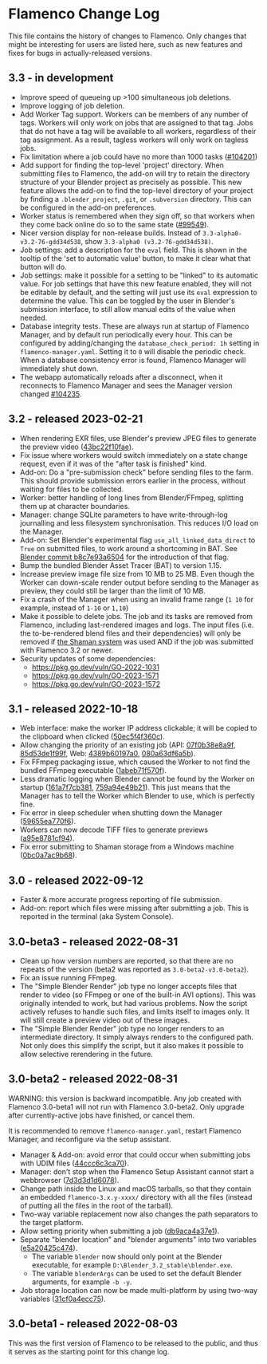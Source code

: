 # Flamenco Change Log

This file contains the history of changes to Flamenco. Only changes that might
be interesting for users are listed here, such as new features and fixes for
bugs in actually-released versions.

## 3.3 - in development

- Improve speed of queueing up >100 simultaneous job deletions.
- Improve logging of job deletion.
- Add Worker Tag support. Workers can be members of any number of tags. Workers will only work on jobs that are assigned to that tag. Jobs that do not have a tag will be available to all workers, regardless of their tag assignment. As a result, tagless workers will only work on tagless jobs.
- Fix limitation where a job could have no more than 1000 tasks ([#104201](https://projects.blender.org/studio/flamenco/issues/104201))
- Add support for finding the top-level 'project' directory. When submitting files to Flamenco, the add-on will try to retain the directory structure of your Blender project as precisely as possible. This new feature allows the add-on to find the top-level directory of your project by finding a `.blender_project`, `.git`, or `.subversion` directory. This can be configured in the add-on preferences.
- Worker status is remembered when they sign off, so that workers when they come back online do so to the same state ([#99549](https://projects.blender.org/studio/flamenco/issues/99549)).
- Nicer version display for non-release builds. Instead of `3.3-alpha0-v3.2-76-gdd34d538`, show `3.3-alpha0 (v3.2-76-gdd34d538)`.
- Job settings: add a description for the `eval` field. This is shown in the tooltip of the 'set to automatic value' button, to make it clear what that button will do.
- Job settings: make it possible for a setting to be "linked" to its automatic value. For job settings that have this new feature enabled, they will not be editable by default, and the setting will just use its `eval` expression to determine the value. This can be toggled by the user in Blender's submission interface, to still allow manual edits of the value when needed.
- Database integrity tests. These are always run at startup of Flamenco Manager, and by default run periodically every hour. This can be configured by adding/changing the `database_check_period: 1h` setting in `flamenco-manager.yaml`. Setting it to `0` will disable the periodic check. When a database consistency error is found, Flamenco Manager will immediately shut down.
- The webapp automatically reloads after a disconnect, when it reconnects to Flamenco Manager and sees the Manager version changed [#104235](https://projects.blender.org/studio/flamenco/pulls/104235).


## 3.2 - released 2023-02-21

- When rendering EXR files, use Blender's preview JPEG files to generate the preview video ([43bc22f10fae](https://developer.blender.org/rF43bc22f10fae0fcaed6a4a3b3ace1be617193e21)).
- Fix issue where workers would switch immediately on a state change request, even if it was of the "after task is finished" kind.
- Add-on: Do a "pre-submission check" before sending files to the farm. This should provide submission errors earlier in the process, without waiting for files to be collected.
- Worker: better handling of long lines from Blender/FFmpeg, splitting them up at character boundaries.
- Manager: change SQLite parameters to have write-through-log journalling and less filesystem synchronisation. This reduces I/O load on the Manager.
- Add-on: Set Blender's experimental flag `use_all_linked_data_direct` to `True` on submitted files, to work around a shortcoming in BAT. See [Blender commit b8c7e93a6504](https://developer.blender.org/rBb8c7e93a6504833ee1e617523dfe2921c4fd0816) for the introduction of that flag.
- Bump the bundled Blender Asset Tracer (BAT) to version 1.15.
- Increase preview image file size from 10 MB to 25 MB. Even though the Worker can down-scale render output before sending to the Manager as preview, they could still be larger than the limit of 10 MB.
- Fix a crash of the Manager when using an invalid frame range (`1 10` for example, instead of `1-10` or `1,10`)
- Make it possible to delete jobs. The job and its tasks are removed from Flamenco, including last-rendered images and logs. The input files (i.e. the to-be-rendered blend files and their dependencies) will only be removed if [the Shaman system](https://flamenco.blender.org/usage/shared-storage/shaman/) was used AND if the job was submitted with Flamenco 3.2 or newer.
- Security updates of some dependencies:
    - https://pkg.go.dev/vuln/GO-2022-1031
    - https://pkg.go.dev/vuln/GO-2023-1571
    - https://pkg.go.dev/vuln/GO-2023-1572


## 3.1 - released 2022-10-18

- Web interface: make the worker IP address clickable; it will be copied to the clipboard when clicked ([50ec5f4f360c](https://developer.blender.org/rF50ec5f4f360ce7cb467f95de31a34200f4942047)).
- Allow changing the priority of an existing job (API: [07f0b38e8a9f](https://developer.blender.org/rF07f0b38e8a9f0e7ea303adc2608ae5265ec7e075), [85d53de1f99f](https://developer.blender.org/rF85d53de1f99f0ccb904dc7c140a75bf4b96b326b), Web: [4389b60197a0](https://developer.blender.org/rF4389b60197a07c9b64b63f1d111679a3104ab60a), [080a63df6a5b](https://developer.blender.org/rF080a63df6a5b1a95e05eeea3c66d3a41fa431e82)).
- Fix FFmpeg packaging issue, which caused the Worker to not find the bundled FFmpeg executable ([1abeb71f570f](https://developer.blender.org/rF1abeb71f570ff978c2ff81bf6fd9851b86cc7be7)).
- Less dramatic logging when Blender cannot be found by the Worker on startup ([161a7f7cb381](https://developer.blender.org/rF161a7f7cb38190bd34757e74ffc22ac0e068fa5f), [759a94e49b21](https://developer.blender.org/rF759a94e49b21b32405237be978146a826dd53a73)).
  This just means that the Manager has to tell the Worker which Blender to use, which is perfectly fine.
- Fix error in sleep scheduler when shutting down the Manager ([59655ea770f6](https://developer.blender.org/rF59655ea770f667a579e7a85cf3afc7d8b33d239e)).
- Workers can now decode TIFF files to generate previews ([a95e8781cf94](https://developer.blender.org/rFa95e8781cf94663b3d6a41745c102586e066bb85)).
- Fix error submitting to Shaman storage from a Windows machine ([0bc0a7ac9b68](https://developer.blender.org/rF0bc0a7ac9b688d1174862e568f327053d05427b4)).


## 3.0 - released 2022-09-12

- Faster & more accurate progress reporting of file submission.
- Add-on: report which files were missing after submitting a job. This is reported in the terminal (aka System Console).


## 3.0-beta3 - released 2022-08-31

- Clean up how version numbers are reported, so that there are no repeats of the
  version (beta2 was reported as `3.0-beta2-v3.0-beta2`).
- Fix an issue running FFmpeg.
- The "Simple Blender Render" job type no longer accepts files that render to
  video (so FFmpeg or one of the built-in AVI options). This was originally
  intended to work, but had various problems. Now the script actively refuses to
  handle such files, and limits itself to images only. It will still create a
  preview video out of these images.
- The "Simple Blender Render" job type no longer renders to an intermediate
  directory. It simply always renders to the configured path. Not only does this
  simplify the script, but it also makes it possible to allow selective
  rerendering in the future.


## 3.0-beta2 - released 2022-08-31

WARNING: this version is backward incompatible. Any job created with Flamenco
3.0-beta1 will not run with Flamenco 3.0-beta2. Only upgrade after
currently-active jobs have finished, or cancel them.

It is recommended to remove `flamenco-manager.yaml`, restart Flamenco Manager,
and reconfigure via the setup assistant.

- Manager & Add-on: avoid error that could occur when submitting jobs with UDIM files
  ([44ccc6c3ca70](https://developer.blender.org/rF44ccc6c3ca706fdd268bf310f3e8965d58482449)).
- Manager: don't stop when the Flamenco Setup Assistant cannot start a webbrowser
  ([7d3d3d1d6078](https://developer.blender.org/rF7d3d3d1d6078828122b4b2d1376b1aaf2ba03b8b)).
- Change path inside the Linux and macOS tarballs, so that they contain an
  embedded `flamenco-3.x.y-xxxx/` directory with all the files (instead of
  putting all the files in the root of the tarball).
- Two-way variable replacement now also changes the path separators to the target platform.
- Allow setting priority when submitting a job
  ([db9aca4a37e1](https://developer.blender.org/rFdb9aca4a37e1be37f802cb609fddab4308e5e40f)).
- Separate "blender location" and "blender arguments" into two variables
  ([e5a20425c474](https://developer.blender.org/rFe5a20425c474ec93edbe03d2667ec5184f32d3ef)).
  - The variable `blender` now should only point at the Blender executable, for
    example `D:\Blender_3.2_stable\blender.exe`.
  - The variable `blenderArgs` can be used to set the default Blender arguments,
    for example `-b -y`.
- Job storage location can now be made multi-platform by using two-way variables
  ([31cf0a4ecc75](https://developer.blender.org/rF31cf0a4ecc75db127877218af449610ce9d8df1c)).

## 3.0-beta1 - released 2022-08-03

This was the first version of Flamenco to be released to the public, and thus it
serves as the starting point for this change log.
